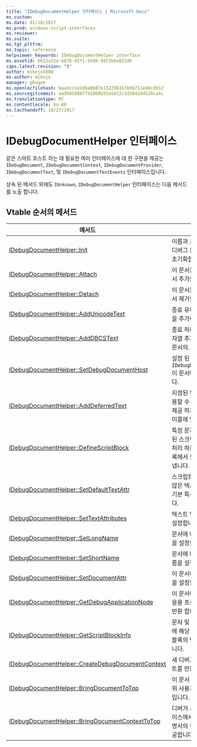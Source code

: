 ```yaml
---
title: "IDebugDocumentHelper 인터페이스 | Microsoft Docs"
ms.custom: 
ms.date: 01/18/2017
ms.prod: windows-script-interfaces
ms.reviewer: 
ms.suite: 
ms.tgt_pltfrm: 
ms.topic: reference
helpviewer_keywords: IDebugDocumentHelper interface
ms.assetid: b652a31e-b87b-45f1-b586-94f2b6e822db
caps.latest.revision: "8"
author: mikejo5000
ms.author: mikejo
manager: ghogen
ms.openlocfilehash: baadcc1e2dba0b07e132298167b9b711e40cd912
ms.sourcegitcommit: aadb9588877418b8b55a5612c1d3842d4520ca4c
ms.translationtype: MT
ms.contentlocale: ko-KR
ms.lasthandoff: 10/27/2017
---
```

# <a name="idebugdocumenthelper-interface"></a>IDebugDocumentHelper 인터페이스
같은 스마트 호스트 하는 데 필요한 여러 인터페이스에 대 한 구현을 제공는 `IDebugDocument`, `IDebugDocumentContext`, `IDebugDocumentProvider`, `IDebugDocumentText`, 및 `IDebugDocumentTextEvents` 인터페이스입니다.  
  
 상속 된 메서드 외에도 `IUnknown`, `IDebugDocumentHelper` 인터페이스는 다음 메서드를 노출 합니다.  
  
## <a name="methods-in-vtable-order"></a>Vtable 순서의 메서드  
  
|메서드|설명|  
|------------|-----------------|  
|[IDebugDocumentHelper::Init](../../winscript/reference/idebugdocumenthelper-init.md)|이름과 초기 특성으로 디버그 문서 도우미를 초기화합니다.|  
|[IDebugDocumentHelper::Attach](../../winscript/reference/idebugdocumenthelper-attach.md)|이 문서는 문서 트리에서 추가합니다.|  
|[IDebugDocumentHelper::Detach](../../winscript/reference/idebugdocumenthelper-detach.md)|이 문서는 문서 트리에서 제거합니다.|  
|[IDebugDocumentHelper::AddUnicodeText](../../winscript/reference/idebugdocumenthelper-addunicodetext.md)|종료 유니코드 문자열을 추가이 문서의.|  
|[IDebugDocumentHelper::AddDBCSText](../../winscript/reference/idebugdocumenthelper-adddbcstext.md)|종료 하려면 DBCS 문자열 추가 합니다.이 문서의.|  
|[IDebugDocumentHelper::SetDebugDocumentHost](../../winscript/reference/idebugdocumenthelper-setdebugdocumenthost.md)|설정 된 `IDebugDocumentHost` 이 문서에 대 한 합니다.|  
|[IDebugDocumentHelper::AddDeferredText](../../winscript/reference/idebugdocumenthelper-adddeferredtext.md)|지정된 된 텍스트를 사용할 수 있지만 문자를 제공 하지 않으며 도우미를에 알립니다.|  
|[IDebugDocumentHelper::DefineScriptBlock](../../winscript/reference/idebugdocumenthelper-definescriptblock.md)|특정 문자 범위는 특정된 스크립트 엔진에서 처리 하는 스크립트 블록에서 도우미를 나타냅니다.|  
|[IDebugDocumentHelper::SetDefaultTextAttr](../../winscript/reference/idebugdocumenthelper-setdefaulttextattr.md)|스크립트 블록에 있지 않은 텍스트에 사용할 기본 특성을 설정 합니다.|  
|[IDebugDocumentHelper::SetTextAttributes](../../winscript/reference/idebugdocumenthelper-settextattributes.md)|텍스트 범위에 특성을 설정합니다.|  
|[IDebugDocumentHelper::SetLongName](../../winscript/reference/idebugdocumenthelper-setlongname.md)|문서에 대 한 긴 이름을 설정합니다.|  
|[IDebugDocumentHelper::SetShortName](../../winscript/reference/idebugdocumenthelper-setshortname.md)|문서에 대 한 약식 이름을 설정합니다.|  
|[IDebugDocumentHelper::SetDocumentAttr](../../winscript/reference/idebugdocumenthelper-setdocumentattr.md)|이 문서에 대 한 특성을 설정합니다.|  
|[IDebugDocumentHelper::GetDebugApplicationNode](../../winscript/reference/idebugdocumenthelper-getdebugapplicationnode.md)|이 문서에 해당 디버그 응용 프로그램 노드를 반환 합니다.|  
|[IDebugDocumentHelper::GetScriptBlockInfo](../../winscript/reference/idebugdocumenthelper-getscriptblockinfo.md)|문자 및 스크립트 엔진에 해당 하는 스크립트 블록의 범위를 검색 합니다.|  
|[IDebugDocumentHelper::CreateDebugDocumentContext](../../winscript/reference/idebugdocumenthelper-createdebugdocumentcontext.md)|새 디버그 문서 컨텍스트를 만듭니다.|  
|[IDebugDocumentHelper::BringDocumentToTop](../../winscript/reference/idebugdocumenthelper-bringdocumenttotop.md)|이 문서 디버거에서 상위 사용자 인터페이스입니다.|  
|[IDebugDocumentHelper::BringDocumentContextToTop](../../winscript/reference/idebugdocumenthelper-bringdocumentcontexttotop.md)|디버거 사용자 인터페이스에서 위쪽을이 설명서의 컨텍스트를 제공합니다.|